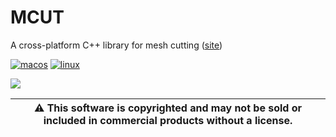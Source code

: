 # MCUT

A cross-platform C++ library for mesh cutting ([site](https://cutdigital.github.io/mcut.github.io/.))

[![macos](https://github.com/cutdigital/mcut/actions/workflows/macos.yml/badge.svg)](https://github.com/cutdigital/mcut/actions/workflows/macos.yml) [![linux](https://github.com/cutdigital/mcut/actions/workflows/linux.yaml/badge.svg)](https://github.com/cutdigital/mcut/actions/workflows/linux.yaml)

![](https://github.com/cutdigital/mcut.github.io/blob/master/docs/media/repo-teaser/github-teaser.png?raw=true)

|:warning: This software is copyrighted and may not be sold or included in commercial products without a license. |
| --- |
